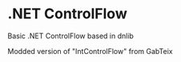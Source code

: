 # .NET ControlFlow

Basic .NET ControlFlow based in dnlib

Modded version of "IntControlFlow" from GabTeix
